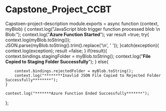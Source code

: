 # Capstone_Project_CCBT
Capstoen-project-description
module.exports = async function (context, myBlob) {
    context.log("JavaScript blob trigger function processed blob \n Blob:");
    context.log("********Azure Function Started********");
    var result =true;
    try{
        context.log(myBlob.toString());
        JSON.parse(myBlob.toString().trim().replace('\n', ' '));
    }catch(exception){
        context.log(exception);
        result =false;
    }
    if(result){
        context.bindings.stagingFolder = myBlob.toString();
        context.log("********File Copied to Staging Folder Successfully********");
    } else{
        
        context.bindings.rejectedFolder = myBlob.toString();
        context.log("********Inavlid JSON File Copied to Rejected Folder Successfully********");
    }

    context.log("*******Azure Function Ended Successfully*******");
    
};
